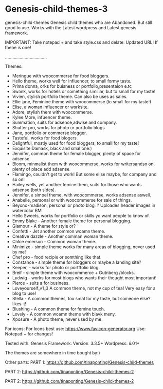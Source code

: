 # Genesis-child-themes-3

genesis-child-themes
Genesis child themes who are Abandoned. But still good to use. Works with the Latest wordpress and Latest genesis framework.

IMPORTANT: Take notepad + and take style.css and delate: Updated URL! If thehe is one!

..................................

Themes: 

* Meringue with woocommerse for food bloggers.
* Hello theme, works well for Influencer, to small formy taste.
* Prima donna, orks for buisness or portfolio,presentaion e.tc
* Swank, works for hotels or something similiar, but to small for my taste!
* Vivien, stylish portfolio theme. Can also be uses as sales.
* Ellie jane, Feminine theme with woocommerse  (to small for my taste!)
* Elise, a woman influencer or worksite.
* Adore, stylish them with woocommerse.
* Kylee More, infuencer theme.
* Summation, suits for adsence,adwise and company.
* Shutter pro, works for photo or portfolio blogs
* Jane, portfolio or commerse blogger.
* Tasteful, works for food blogers.
* Delightful, mostly used for food bloggers, to small for my taste!
* Exquisite Damask, black and smal one:)
* Jennifer, common theme for female blogger, plenty of space for adsense.
* Bloom, minmalist them with woocommerse, works for writersandso on. plenty of place add adsense.
* Flamingo, couldn't  get to work! But some ellse maybe, for company and so on!
* Hailey wells, yet another femine them, suits for those who wants adsense (both sides).
* Jennifer, a simpel theme, with woocommerse, works adsense aswell.
* Anabelle, personal or with woocommerse for sale of things.
* Beyond-madison, personal or photo blog. ? Uploades header images in watercolur BM
* Hello Sweets, works for portfolio or skills yo want people to know of.
* Emmy Blake - Another female theme for personal blogging.
* Glamour - A theme for style or?
* Confetti - Jet another common woamn theme.
* Creative dazzle  - Another comman woman theme.
* Chloe emerson  - Common woman theme.
* Minimize - simple theme works for many areas of blogging, never used by me!
* Chef pro - food recipie or somthing like that.
* Constance - simple theme for bloggers or maybe a landing site? 
* Keeper, - works for photo or portffolio blog.
* Breif - simple theme with woocommerce + Gutnberg /blocks.
* Ludwig - works for most blogs who wants their thought most important!
* Pierce - suits a for business.
* Loveyourself_v1_3 A common theme, not my cup of tea! Very easy for a blog to use!
* Stella - A common themes, too smal for my taste, but someone else? likes it!
* Blushing - A  common theme for femine touch.
* Lovely - A common woamn theme with blavk meny.
* Xposure - A photo theme, never used by me.



For icons: For Icons best use: https://www.favicon-generator.org Use: Notepad + for changes!

Tested with: Genesis Framework: Version: 3.3.5+ Wordpress: 6.01+

The themes are somewhere in time bought by:)

Other parts:
PART 1: https://github.com/tinaponting/Genesis-child-themes

PART 2: https://github.com/tinaponting/Genesis-child-themes-2

PART 2: https://github.com/tinaponting/Genesis-child-themes-2


